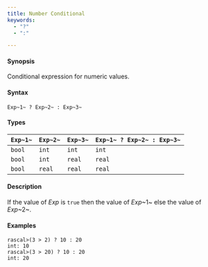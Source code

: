 ```yaml
---
title: Number Conditional
keywords:
  - "?"
  - ":"

---
```


#### Synopsis

Conditional expression for numeric values.

#### Syntax

`Exp~1~ ? Exp~2~ : Exp~3~`

#### Types


| `Exp~1~`   | `Exp~2~`  |  `Exp~3~` | `Exp~1~ ? Exp~2~ : Exp~3~`   |
| --- | --- | --- | --- |
|  `bool`     | `int`      |  `int`     | `int`                           |
|  `bool`     | `int`      |  `real`    | `real`                          |
|  `bool`     | `real`     |  `real`    | `real`                          |


#### Description

If the value of _Exp_ is `true` then the value of _Exp_~1~ else the value of _Exp_~2~.

#### Examples


```rascal-shell 
rascal>(3 > 2) ? 10 : 20
int: 10
rascal>(3 > 20) ? 10 : 20
int: 20
```


